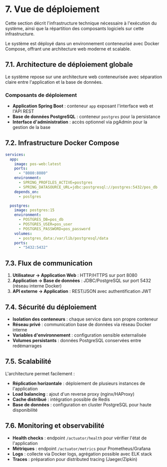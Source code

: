 # 7. Vue de déploiement

Cette section décrit l'infrastructure technique nécessaire à l'exécution du système, ainsi que la répartition des composants logiciels sur cette infrastructure.

Le système est déployé dans un environnement conteneurisé avec Docker Compose, offrant une architecture web moderne et scalable.

## 7.1. Architecture de déploiement globale

Le système repose sur une architecture web conteneurisée avec séparation claire entre l'application et la base de données.

### Composants de déploiement

- **Application Spring Boot** : conteneur `app` exposant l'interface web et l'API REST
- **Base de données PostgreSQL** : conteneur `postgres` pour la persistance
- **Interface d'administration** : accès optionnel via pgAdmin pour la gestion de la base

## 7.2. Infrastructure Docker Compose

```yaml
services:
  app:
    image: pos-web:latest
    ports:
      - "8080:8080"
    environment:
      - SPRING_PROFILES_ACTIVE=postgres
      - SPRING_DATASOURCE_URL=jdbc:postgresql://postgres:5432/pos_db
    depends_on:
      - postgres

  postgres:
    image: postgres:15
    environment:
      - POSTGRES_DB=pos_db
      - POSTGRES_USER=pos_user
      - POSTGRES_PASSWORD=pos_password
    volumes:
      - postgres_data:/var/lib/postgresql/data
    ports:
      - "5432:5432"
```

## 7.3. Flux de communication

1. **Utilisateur → Application Web** : HTTP/HTTPS sur port 8080
2. **Application → Base de données** : JDBC/PostgreSQL sur port 5432 (réseau interne Docker)
3. **API externe → Application** : REST/JSON avec authentification JWT

## 7.4. Sécurité du déploiement

- **Isolation des conteneurs** : chaque service dans son propre conteneur
- **Réseau privé** : communication base de données via réseau Docker interne
- **Variables d'environnement** : configuration sensible externalisée
- **Volumes persistants** : données PostgreSQL conservées entre redémarrages

## 7.5. Scalabilité

L'architecture permet facilement :

- **Réplication horizontale** : déploiement de plusieurs instances de l'application
- **Load balancing** : ajout d'un reverse proxy (nginx/HAProxy)
- **Cache distribué** : intégration possible de Redis
- **Base de données** : configuration en cluster PostgreSQL pour haute disponibilité

## 7.6. Monitoring et observabilité

- **Health checks** : endpoint `/actuator/health` pour vérifier l'état de l'application
- **Métriques** : endpoint `/actuator/metrics` pour Prometheus/Grafana
- **Logs** : collecte via Docker logs, agrégation possible avec ELK stack
- **Traces** : préparation pour distributed tracing (Jaeger/Zipkin)